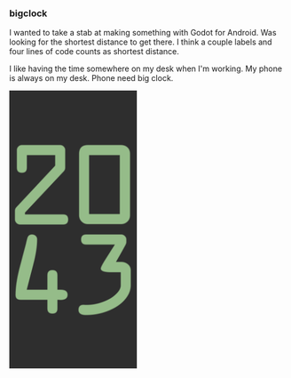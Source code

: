 ### bigclock

I wanted to take a stab at making something with Godot for Android. Was looking for the shortest distance to get there. I think a couple labels and four lines of code counts as shortest distance.

I like having the time somewhere on my desk when I'm working. My phone is always on my desk. Phone need big clock.

<img src="screenshot.png" alt="A screenshot of bigclock - hour and minutes stacked on each other in green over a grey background" height=500>

